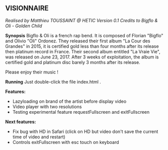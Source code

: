 **VISIONNAIRE**
-----------------------
*Realised by Matthieu TOUSSAINT @ HETIC*
*Version 0.1*
*Credits to Bigflo & Oli - Golden Child*

**Synopsis**
Bigflo & Oli is a french rap bend. It is composed of Florian "Bigflo" and Olivio "Oli" Ordonez. They released their first album "La Cour des Grandes" in 2015, it is certified gold less than four months after its release then platinum record in France.
Their second album entitled "La Vraie Vie", was released on June 23, 2017. After 3 weeks of exploitation, the album is certified gold and platinum disc barely 3 months after its release.

Please enjoy their music !

**Running**
Just double-click the file index.html .

**Features:**
 - Lazyloading on brand of the artist before display video
 - Video player with two resolutions
 - Testing experimental feature requestFullscreen and exitFullscreen

**Next features:**
 - Fix bug with HD in Safari (click on HD but video don't save the current time of video and restart)
 - Controls exitFullscreen with esc touch on keyboard
